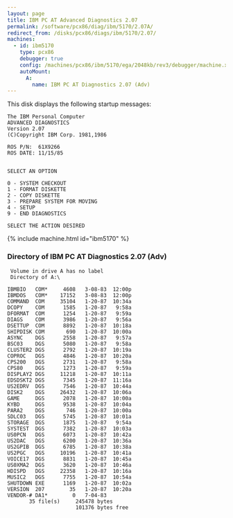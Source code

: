 ```yaml
---
layout: page
title: IBM PC AT Advanced Diagnostics 2.07
permalink: /software/pcx86/diag/ibm/5170/2.07A/
redirect_from: /disks/pcx86/diags/ibm/5170/2.07/
machines:
  - id: ibm5170
    type: pcx86
    debugger: true
    config: /machines/pcx86/ibm/5170/ega/2048kb/rev3/debugger/machine.xml
    autoMount:
      A:
        name: IBM PC AT Diagnostics 2.07 (Adv)
---
```


This disk displays the following startup messages:

    The IBM Personal Computer                                                       
    ADVANCED DIAGNOSTICS                                                            
    Version 2.07                                                                    
    (C)Copyright IBM Corp. 1981,1986                                                
                                                                                    
    ROS P/N:  61X9266                                                               
    ROS DATE: 11/15/85                                                              
                                                                                    
                                                                                    
    SELECT AN OPTION                                                                
                                                                                    
    0 - SYSTEM CHECKOUT                                                             
    1 - FORMAT DISKETTE                                                             
    2 - COPY DISKETTE                                                               
    3 - PREPARE SYSTEM FOR MOVING                                                   
    4 - SETUP                                                                       
    9 - END DIAGNOSTICS                                                             
                                                                                    
    SELECT THE ACTION DESIRED                                                       

{% include machine.html id="ibm5170" %}

### Directory of IBM PC AT Diagnostics 2.07 (Adv)

     Volume in drive A has no label
     Directory of A:\

    IBMBIO   COM*     4608   3-08-83  12:00p
    IBMDOS   COM*    17152   3-08-83  12:00p
    COMMAND  COM     35104   1-20-87  10:34a
    DCOPY    COM      1585   1-20-87   9:58a
    DFORMAT  COM      1254   1-20-87   9:59a
    DIAGS    COM      3986   1-20-87   9:56a
    DSETTUP  COM      8892   1-20-87  10:18a
    SHIPDISK COM       690   1-20-87  10:00a
    ASYNC    DGS      2558   1-20-87   9:57a
    BSC03    DGS      5080   1-20-87   9:58a
    CLUSTER2 DGS      2792   1-20-87  10:19a
    COPROC   DGS      4846   1-20-87  10:20a
    CPS200   DGS      2731   1-20-87   9:58a
    CPS80    DGS      1273   1-20-87   9:59a
    DISPLAY2 DGS     11218   1-20-87  10:11a
    EDSDSKT2 DGS      7345   1-20-87  11:16a
    US2EDRV  DGS      7546   1-20-87  10:44a
    DISK2    DGS     26432   1-20-87  10:06a
    GAME     DGS      2078   1-20-87  10:00a
    KYBD     DGS      9538   1-20-87  10:04a
    PARA2    DGS       746   1-20-87  10:00a
    SDLC03   DGS      5745   1-20-87  10:01a
    STORAGE  DGS      1875   1-20-87   9:54a
    SYSTEST  DGS      7382   1-20-87  10:03a
    US0PCN   DGS      6073   1-20-87  10:42a
    US2DAC   DGS      6200   1-20-87  10:36a
    US2GPIB  DGS      6785   1-20-87  10:38a
    US2PGC   DGS     10196   1-20-87  10:41a
    VOICE17  DGS      8831   1-20-87  10:45a
    US0XMA2  DGS      3620   1-20-87  10:46a
    HDISPD   DGS     22358   1-20-87  10:16a
    MUSIC2   DGS      7755   1-20-87  10:54a
    SHUTDOWN EXE      1169   1-20-87  10:02a
    VERSION  207        35   1-20-87  10:20a
    VENDOR-# DA1*        0   7-04-83
           35 file(s)     245478 bytes
                          101376 bytes free

